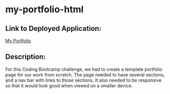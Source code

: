 # my-portfolio-html

## Link to Deployed Application:
[My Portfolio](https://mikelind28.github.io/module-02-challenge/)

## Description:
For this Coding Bootcamp challenge, we had to create a template portfolio page for our work from scratch. The page needed to have several sections, and a nav bar with links to those sections. It also needed to be responsive so that it would look good when viewed on a smaller device. 
